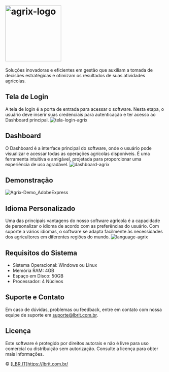 # <img width="176" alt="agrix-logo" src="https://github.com/tatehira/Python-Exercicios/assets/68212041/b34ebe3a-3864-4c6d-8810-21fc7c8a5a95">

Soluções inovadoras e eficientes em gestão que auxiliam a tomada de decisões estratégicas e otimizam os resultados de suas atividades agrícolas.

## Tela de Login

A tela de login é a porta de entrada para acessar o software. Nesta etapa, o usuário deve inserir suas credenciais para autenticação e ter acesso ao Dashboard principal.
![tela-login-agrix](https://github.com/tatehira/Python-Exercicios/assets/68212041/88220f00-3836-4a85-8efa-8bdb3cb91e7b)

## Dashboard

O Dashboard é a interface principal do software, onde o usuário pode visualizar e acessar todas as operações agrícolas disponíveis. É uma ferramenta intuitiva e amigável, projetada para proporcionar uma experiência de uso agradável.
![dashboard-agrix](https://github.com/tatehira/Python-Exercicios/assets/68212041/958899b9-eece-4022-b14b-2cd119e33b4b)

## Demonstração
![Agrix-Demo_AdobeExpress](https://github.com/tatehira/Python-Exercicios/assets/68212041/adca4f26-b633-46ce-900b-b5887dcd8987)


## Idioma Personalizado

Uma das principais vantagens do nosso software agrícola é a capacidade de personalizar o idioma de acordo com as preferências do usuário. Com suporte a vários idiomas, o software se adapta facilmente às necessidades dos agricultores em diferentes regiões do mundo.
![language-agrix](https://github.com/tatehira/Python-Exercicios/assets/68212041/2f2afbfc-652e-43d3-9826-0c7aebf792dd)


## Requisitos do Sistema

- Sistema Operacional: Windows ou Linux
- Memória RAM: 4GB
- Espaço em Disco: 50GB
- Processador: 4 Núcleos

## Suporte e Contato

Em caso de dúvidas, problemas ou feedback, entre em contato com nossa equipe de suporte em suporte@lbrit.com.br.

## Licença

Este software é protegido por direitos autorais e não é livre para uso comercial ou distribuição sem autorização. Consulte a licença para obter mais informações.

© [[LBR.IT]](https://lbrit.com.br/)https://lbrit.com.br/
